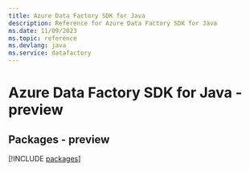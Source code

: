 ```yaml
---
title: Azure Data Factory SDK for Java
description: Reference for Azure Data Factory SDK for Java
ms.date: 11/09/2023
ms.topic: reference
ms.devlang: java
ms.service: datafactory
---
```

# Azure Data Factory SDK for Java - preview
## Packages - preview
[!INCLUDE [packages](data-factory-index.md)]